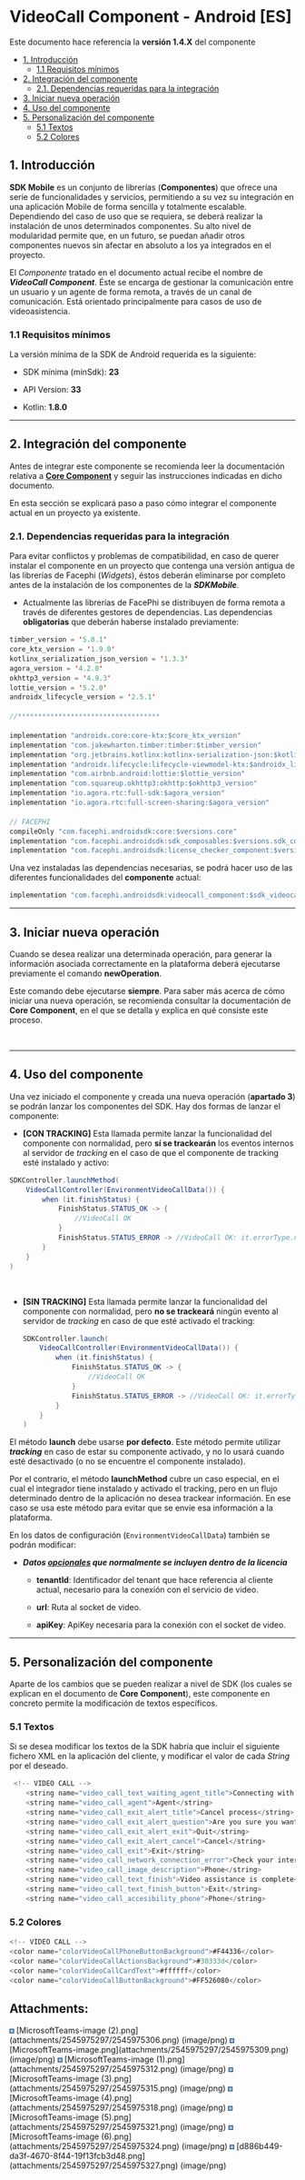 # VideoCall Component - Android \[ES\]

Este documento hace referencia la **versión 1.4.X** del componente

-   [1.
    Introducción](#VideoCallComponent-Android%5BES%5D-1.Introducción)
    -   [1.1 Requisitos
        mínimos](#VideoCallComponent-Android%5BES%5D-1.1Requisitosmínimos)
-   [2. Integración del
    componente](#VideoCallComponent-Android%5BES%5D-2.Integracióndelcomponente)
    -   [2.1. Dependencias requeridas para la
        integración](#VideoCallComponent-Android%5BES%5D-2.1.Dependenciasrequeridasparalaintegración)
-   [3. Iniciar nueva
    operación](#VideoCallComponent-Android%5BES%5D-3.Iniciarnuevaoperación)
-   [4. Uso del
    componente](#VideoCallComponent-Android%5BES%5D-4.Usodelcomponente)
-   [5. Personalización del
    componente](#VideoCallComponent-Android%5BES%5D-5.Personalizacióndelcomponente)
    -   [5.1 Textos](#VideoCallComponent-Android%5BES%5D-5.1Textos)
    -   [5.2 Colores](#VideoCallComponent-Android%5BES%5D-5.2Colores)

## 1. Introducción

**SDK Mobile** es un conjunto de librerías (**Componentes**) que ofrece
una serie de funcionalidades y servicios, permitiendo a su vez su
integración en una aplicación Mobile de forma sencilla y totalmente
escalable. Dependiendo del caso de uso que se requiera, se deberá
realizar la instalación de unos determinados componentes. Su alto nivel
de modularidad permite que, en un futuro, se puedan añadir otros
componentes nuevos sin afectar en absoluto a los ya integrados en el
proyecto.

El *Componente* tratado en el documento actual recibe el nombre de
***VideoCall Component***. Éste se encarga de gestionar la comunicación
entre un usuario y un agente de forma remota, a través de un canal de
comunicación. Está orientado principalmente para casos de uso de
videoasistencia.

### 1.1 Requisitos mínimos

La versión mínima de la SDK de Android requerida es la siguiente:

-   SDK mínima (minSdk): **23**

-   API Version: **33**

-   Kotlin: **1.8.0**

------------------------------------------------------------------------

## 2. Integración del componente

Antes de integrar este componente se recomienda leer la documentación
relativa a **<u>Core Component</u>** y seguir las instrucciones
indicadas en dicho documento.

En esta sección se explicará paso a paso cómo integrar el componente
actual en un proyecto ya existente.

### 2.1. Dependencias requeridas para la integración

Para evitar conflictos y problemas de compatibilidad, en caso de querer
instalar el componente en un proyecto que contenga una versión antigua
de las librerías de Facephi (*Widgets*), éstos deberán eliminarse por
completo antes de la instalación de los componentes de la
***SDKMobile***.

-   Actualmente las librerías de FacePhi se distribuyen de forma remota
    a través de diferentes gestores de dependencias. Las dependencias
    **obligatorias** que deberán haberse instalado previamente:

``` java
timber_version = '5.0.1'
core_ktx_version = '1.9.0'
kotlinx_serialization_json_version = '1.3.3'
agora_version = '4.2.0'
okhttp3_version = '4.9.3'
lottie_version = '5.2.0'
androidx_lifecycle_version = '2.5.1'

//***********************************

implementation "androidx.core:core-ktx:$core_ktx_version"
implementation "com.jakewharton.timber:timber:$timber_version"
implementation "org.jetbrains.kotlinx:kotlinx-serialization-json:$kotlinx_serialization_json_version"
implementation "androidx.lifecycle:lifecycle-viewmodel-ktx:$androidx_lifecycle_version"
implementation "com.airbnb.android:lottie:$lottie_version"
implementation "com.squareup.okhttp3:okhttp:$okhttp3_version"
implementation "io.agora.rtc:full-sdk:$agora_version"
implementation "io.agora.rtc:full-screen-sharing:$agora_version"

// FACEPHI
compileOnly "com.facephi.androidsdk:core:$versions.core"
implementation "com.facephi.androidsdk:sdk_composables:$versions.sdk_composables"
implementation "com.facephi.androidsdk:license_checker_component:$versions.license_checker_component"
```

Una vez instaladas las dependencias necesarias, se podrá hacer uso de
las diferentes funcionalidades del **componente** actual:

``` java
implementation "com.facephi.androidsdk:videocall_component:$sdk_videocall_component_version"
```

------------------------------------------------------------------------

## 3. Iniciar nueva operación

Cuando se desea realizar una determinada operación, para generar la
información asociada correctamente en la plataforma deberá ejecutarse
previamente el comando **newOperation**.

Este comando debe ejecutarse **siempre**. Para saber más acerca de cómo
iniciar una nueva operación, se recomienda consultar la documentación de
**Core Component**, en el que se detalla y explica en qué consiste este
proceso.

 

------------------------------------------------------------------------

## 4. Uso del componente

Una vez iniciado el componente y creada una nueva operación (**apartado
3**) se podrán lanzar los componentes del SDK. Hay dos formas de lanzar
el componente:

-   **\[CON TRACKING\]** Esta llamada permite lanzar la funcionalidad
    del componente con normalidad, pero **sí se trackearán** los eventos
    internos al servidor de *tracking* en el caso de que el componente
    de tracking esté instalado y activo:

``` java
SDKController.launchMethod(
    VideoCallController(EnvironmentVideoCallData()) {
        when (it.finishStatus) {
            FinishStatus.STATUS_OK -> {
                //VideoCall OK
            }
            FinishStatus.STATUS_ERROR -> //VideoCall OK: it.errorType.name
        }
    }
)
```

  

-   **\[SIN TRACKING\]** Esta llamada permite lanzar la funcionalidad
    del componente con normalidad, pero **no se trackeará** ningún
    evento al servidor de *tracking* en caso de que esté activado el
    tracking:

    ``` java
    SDKController.launch(
        VideoCallController(EnvironmentVideoCallData()) {
            when (it.finishStatus) {
                FinishStatus.STATUS_OK -> {
                    //VideoCall OK
                }
                FinishStatus.STATUS_ERROR -> //VideoCall OK: it.errorType.name
            }
        }
    )
    ```

El método **launch** debe usarse **por defecto**. Este método permite
utilizar ***tracking*** en caso de estar su componente activado, y no lo
usará cuando esté desactivado (o no se encuentre el componente
instalado).

Por el contrario, el método **launchMethod** cubre un caso especial, en
el cual el integrador tiene instalado y activado el tracking, pero en un
flujo determinado dentro de la aplicación no desea trackear información.
En ese caso se usa este método para evitar que se envíe esa información
a la plataforma.

En los datos de configuración (`EnvironmentVideoCallData`) también se
podrán modificar:

-   ***Datos <u>opcionales</u> que normalmente se incluyen dentro de la
    licencia***

    -   **tenantId**: Identificador del tenant que hace referencia al
        cliente actual, necesario para la conexión con el servicio de
        video.

    -   **url**: Ruta al socket de video.

    -   **apiKey**: ApiKey necesaria para la conexión con el socket de
        video.

------------------------------------------------------------------------

## 5. Personalización del componente

Aparte de los cambios que se pueden realizar a nivel de SDK (los cuales
se explican en el documento de **Core Component**), este componente en
concreto permite la modificación de textos específicos.

### 5.1 Textos

Si se desea modificar los textos de la SDK habría que incluir el
siguiente fichero XML en la aplicación del cliente, y modificar el valor
de cada *String* por el deseado.

``` java
 <!-- VIDEO CALL -->
    <string name="video_call_text_waiting_agent_title">Connecting with an assistant…</string>
    <string name="video_call_agent">Agent</string>
    <string name="video_call_exit_alert_title">Cancel process</string>
    <string name="video_call_exit_alert_question">Are you sure you want to leave the video assistance?</string>
    <string name="video_call_exit_alert_exit">Quit</string>
    <string name="video_call_exit_alert_cancel">Cancel</string>
    <string name="video_call_exit">Exit</string>
    <string name="video_call_network_connection_error">Check your internet connection.</string>
    <string name="video_call_image_description">Phone</string>
    <string name="video_call_text_finish">Video assistance is complete</string>
    <string name="video_call_text_finish_button">Exit</string>
    <string name="video_call_accesibility_phone">Phone</string>
```

### 5.2 Colores

``` java
<!-- VIDEO CALL -->    
<color name="colorVideoCallPhoneButtonBackground">#F44336</color>
<color name="colorVideoCallActionsBackground">#30333d</color>
<color name="colorVideoCallCardText">#ffffff</color>
<color name="colorVideoCallButtonBackground">#FF526080</color>
```

## Attachments:

<img src="images/icons/bullet_blue.gif" width="8" height="8" />
[MicrosoftTeams-image (2).png](attachments/2545975297/2545975306.png)
(image/png)  
<img src="images/icons/bullet_blue.gif" width="8" height="8" />
[MicrosoftTeams-image.png](attachments/2545975297/2545975309.png)
(image/png)  
<img src="images/icons/bullet_blue.gif" width="8" height="8" />
[MicrosoftTeams-image (1).png](attachments/2545975297/2545975312.png)
(image/png)  
<img src="images/icons/bullet_blue.gif" width="8" height="8" />
[MicrosoftTeams-image (3).png](attachments/2545975297/2545975315.png)
(image/png)  
<img src="images/icons/bullet_blue.gif" width="8" height="8" />
[MicrosoftTeams-image (4).png](attachments/2545975297/2545975318.png)
(image/png)  
<img src="images/icons/bullet_blue.gif" width="8" height="8" />
[MicrosoftTeams-image (5).png](attachments/2545975297/2545975321.png)
(image/png)  
<img src="images/icons/bullet_blue.gif" width="8" height="8" />
[MicrosoftTeams-image (6).png](attachments/2545975297/2545975324.png)
(image/png)  
<img src="images/icons/bullet_blue.gif" width="8" height="8" />
[d886b449-da3f-4670-8f44-19f13fcb3d48.png](attachments/2545975297/2545975327.png)
(image/png)  
